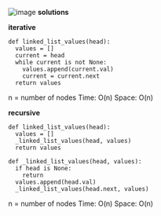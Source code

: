 ![image](https://user-images.githubusercontent.com/12803690/229018380-a6a567a0-821b-452a-bb7c-690ae063f655.png)
**solutions**

**iterative**

```
def linked_list_values(head):
  values = []
  current = head
  while current is not None:
    values.append(current.val)
    current = current.next
  return values
```
n = number of nodes
Time: O(n)
Space: O(n)

**recursive**

```
def linked_list_values(head):
  values = []
  _linked_list_values(head, values)
  return values

def _linked_list_values(head, values):
  if head is None:
    return
  values.append(head.val)
  _linked_list_values(head.next, values)
```
n = number of nodes
Time: O(n)
Space: O(n)
